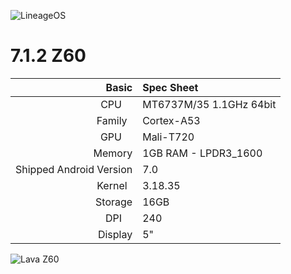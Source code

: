 ![LineageOS](https://lineageos.org/images/logo-2.png)

# 7.1.2 Z60

Basic   | Spec Sheet
-------:|:-------------------------
CPU     | MT6737M/35 1.1GHz 64bit
Family  | Cortex-A53
GPU     | Mali-T720
Memory  | 1GB RAM - LPDR3_1600
Shipped Android Version | 7.0
Kernel  | 3.18.35
Storage | 16GB
DPI     | 240
Display | 5"



![Lava Z60](http://www.lavamobiles.com/lavastorecms/material/product/z60-specs.jpg)
